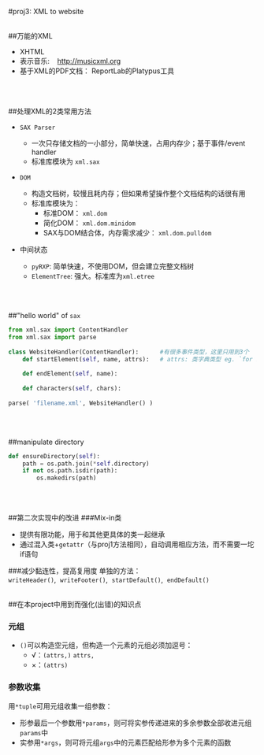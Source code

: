 #proj3: XML to website
<br/>
<br/>


##万能的XML
- XHTML
- 表示音乐:&nbsp;&nbsp;&nbsp; <http://musicxml.org>
- 基于XML的PDF文档： ReportLab的Platypus工具
<br/>
<br/>

##处理XML的2类常用方法

- `SAX Parser`
  + 一次只存储文档的一小部分，简单快速，占用内存少；基于事件/event handler
  + 标准库模块为 `xml.sax`

- `DOM`
  + 构造文档树，较慢且耗内存；但如果希望操作整个文档结构的话很有用
  + 标准库模块为：
    - 标准DOM： `xml.dom` 
    - 简化DOM： `xml.dom.minidom`
    - SAX与DOM结合体，内存需求减少： `xml.dom.pulldom`    

- 中间状态
  + `pyRXP`: 简单快速，不使用DOM，但会建立完整文档树
  + `ElementTree`: 强大。标准库为`xml.etree`
<br/>
<br/>
  
  
##"hello world" of `sax`
  
```python
from xml.sax import ContentHandler
from xml.sax import parse
 
class WebsiteHandler(ContentHandler):      #有很多事件类型，这里只用到3个
    def startElement(self, name, attrs):   # attrs: 类字典类型 eg. `for key in attrs.keys():` `for k,d in attrs.items():`
      
    def endElement(self, name):
      
    def characters(self, chars):
    
parse( 'filename.xml', WebsiteHandler() )
```
<br/>
<br/>

##manipulate directory
```python
def ensureDirectory(self):
    path = os.path.join(*self.directory)
    if not os.path.isdir(path):
        os.makedirs(path)
```
<br/>
<br/>

##第二次实现中的改进
###Mix-in类
- 提供有限功能，用于和其他更具体的类一起继承
- 通过混入类+`getattr`（与proj1方法相同），自动调用相应方法，而不需要一坨if语句
 
###减少黏连性，提高复用度
单独的方法：`writeHeader()`,&nbsp;&nbsp;`writeFooter()`,&nbsp;&nbsp;`startDefault()`,&nbsp;&nbsp;`endDefault()`
<br/>
<br/>


##在本project中用到而强化(出错)的知识点
### 元组
- `()`可以构造空元组，但构造一个元素的元组必须加逗号：
  - √：`(attrs,)` `attrs,`
  - ×：`(attrs)`
    
### 参数收集
用`*tuple`可用元组收集一组参数：
- 形参最后一个参数用`*params`，则可将实参传递进来的多余参数全部收进元组`params`中
- 实参用`*args`，则可将元组`args`中的元素匹配给形参为多个元素的函数

<br/>
<br/>
